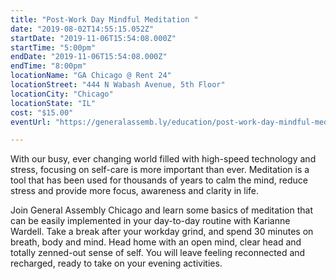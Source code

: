 ```yaml
---
title: "Post-Work Day Mindful Meditation "
date: "2019-08-02T14:55:15.052Z"
startDate: "2019-11-06T15:54:08.000Z"
startTime: "5:00pm"
endDate: "2019-11-06T15:54:08.000Z"
endTime: "8:00pm"
locationName: "GA Chicago @ Rent 24"
locationStreet: "444 N Wabash Avenue, 5th Floor"
locationCity: "Chicago"
locationState: "IL"
cost: "$15.00"
eventUrl: "https://generalassemb.ly/education/post-work-day-mindful-meditation/chicago/85650"

---
```


With our busy, ever changing world filled with high-speed technology and stress, focusing on self-care is more important than ever. Meditation is a tool that has been used for thousands of years to calm the mind, reduce stress and provide more focus, awareness and clarity in life.

Join General Assembly Chicago and learn some basics of meditation that can be easily implemented in your day-to-day routine with Karianne Wardell. Take a break after your workday grind, and spend 30 minutes on breath, body and mind. Head home with an open mind, clear head and totally zenned-out sense of self. You will leave feeling reconnected and recharged, ready to take on your evening activities.

